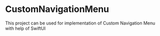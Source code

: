 # CustomNavigationMenu
This project can be used for implementation of Custom Navigation Menu with help of SwiftUI
